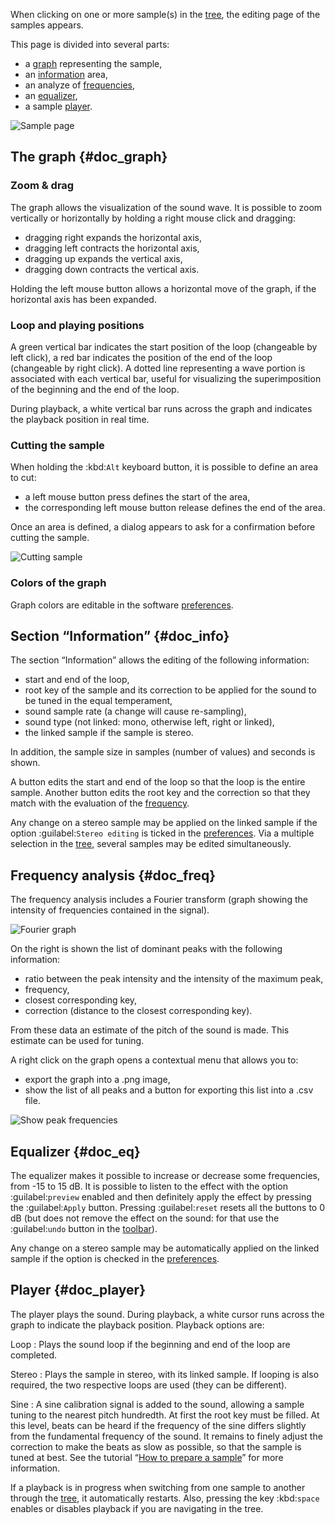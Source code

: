 When clicking on one or more sample(s) in the [tree](manual/soundfont-editor/tree.md), the editing page of the samples appears.

This page is divided into several parts:

* a [graph](#doc_graph) representing the sample,
* an [information](#doc_info) area,
* an analyze of [frequencies](#doc_freq),
* an [equalizer](#doc_eq),
* a sample [player](#doc_player).


![Sample page](images/edit_sample.png "Sample page")


## The graph {#doc_graph}


### Zoom & drag


The graph allows the visualization of the sound wave.
It is possible to zoom vertically or horizontally by holding a right mouse click and dragging:

* dragging right expands the horizontal axis,
* dragging left contracts the horizontal axis,
* dragging up expands the vertical axis,
* dragging down contracts the vertical axis.

Holding the left mouse button allows a horizontal move of the graph, if the horizontal axis has been expanded.


### Loop and playing positions


A green vertical bar indicates the start position of the loop (changeable by left click), a red bar indicates the position of the end of the loop (changeable by right click).
A dotted line representing a wave portion is associated with each vertical bar, useful for visualizing the superimposition of the beginning and the end of the loop.

During playback, a white vertical bar runs across the graph and indicates the playback position in real time.


### Cutting the sample


When holding the :kbd:`Alt` keyboard button, it is possible to define an area to cut:

* a left mouse button press defines the start of the area,
* the corresponding left mouse button release defines the end of the area.

Once an area is defined, a dialog appears to ask for a confirmation before cutting the sample.


![Cutting sample](images/cutting_sample.png "Cutting sample")


### Colors of the graph


Graph colors are editable in the software [preferences](manual/settings.md#doc_interface).


## Section “Information” {#doc_info}


The section “Information” allows the editing of the following information:

* start and end of the loop,
* root key of the sample and its correction to be applied for the sound to be tuned in the equal temperament,
* sound sample rate (a change will cause re-sampling),
* sound type (not linked: mono, otherwise left, right or linked),
* the linked sample if the sample is stereo.

In addition, the sample size in samples (number of values) and seconds is shown.

A button edits the start and end of the loop so that the loop is the entire sample.
Another button edits the root key and the correction so that they match with the evaluation of the [frequency](#doc_freq).

Any change on a stereo sample may be applied on the linked sample if the option :guilabel:`Stereo editing` is ticked in the [preferences](manual/settings.md#doc_general).
Via a multiple selection in the [tree](manual/soundfont-editor/tree.md), several samples may be edited simultaneously.


## Frequency analysis {#doc_freq}


The frequency analysis includes a Fourier transform (graph showing the intensity of frequencies contained in the signal).

![Fourier graph](images/fourier_graph.png "Fourier graph")

On the right is shown the list of dominant peaks with the following information:

* ratio between the peak intensity and the intensity of the maximum peak,
* frequency,
* closest corresponding key,
* correction (distance to the closest corresponding key).

From these data an estimate of the pitch of the sound is made.
This estimate can be used for tuning.

A right click on the graph opens a contextual menu that allows you to:

* export the graph into a .png image,
* show the list of all peaks and a button for exporting this list into a .csv file.

![Show peak frequencies](images/tool_show_peak_frequencies.png "Show peak frequencies")


## Equalizer {#doc_eq}


The equalizer makes it possible to increase or decrease some frequencies, from -15 to 15 dB.
It is possible to listen to the effect with the option :guilabel:`preview` enabled and then definitely apply the effect by pressing the :guilabel:`Apply` button.
Pressing :guilabel:`reset` resets all the buttons to 0 dB (but does not remove the effect on the sound: for that use the :guilabel:`undo` button in the [toolbar](manual/soundfont-editor/toolbar.md#doc_edit)).

Any change on a stereo sample may be automatically applied on the linked sample if the option is checked in the [preferences](manual/settings.md#doc_general).


## Player {#doc_player}


The player plays the sound.
During playback, a white cursor runs across the graph to indicate the playback position.
Playback options are:

Loop
: Plays the sound loop if the beginning and end of the loop are completed.

Stereo
: Plays the sample in stereo, with its linked sample.
  If looping is also required, the two respective loops are used (they can be different).

Sine
: A sine calibration signal is added to the sound, allowing a sample tuning to the nearest pitch hundredth.
  At first the root key must be filled.
  At this level, beats can be heard if the frequency of the sine differs slightly from the fundamental frequency of the sound.
  It remains to finely adjust the correction to make the beats as slow as possible, so that the sample is tuned at best.
  See the tutorial “[How to prepare a sample](tutorials/how-to-prepare-a-sample.md)” for more information.

If a playback is in progress when switching from one sample to another through the [tree](manual/soundfont-editor/tree.md), it automatically restarts.
Also, pressing the key :kbd:`space` enables or disables playback if you are navigating in the tree.
